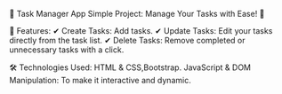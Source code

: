 🎯 Task Manager App Simple Project: Manage Your Tasks with Ease! 📝

🚀 Features:
✔ Create Tasks: Add tasks.
✔ Update Tasks: Edit your tasks directly from the task list.
✔ Delete Tasks: Remove completed or unnecessary tasks with a click.

🛠️ Technologies Used:
HTML & CSS,Bootstrap.
JavaScript & DOM Manipulation: To make it interactive and dynamic.
